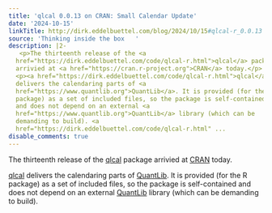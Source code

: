 ```yaml
---
title: 'qlcal 0.0.13 on CRAN: Small Calendar Update'
date: '2024-10-15'
linkTitle: http://dirk.eddelbuettel.com/blog/2024/10/15#qlcal-r_0.0.13
source: 'Thinking inside the box   '
description: |2-
   <p>The thirteenth release of the <a
  href="https://dirk.eddelbuettel.com/code/qlcal-r.html">qlcal</a> package
  arrivied at <a href="https://cran.r-project.org">CRAN</a> today.</p>
  <p><a href="https://dirk.eddelbuettel.com/code/qlcal-r.html">qlcal</a>
  delivers the calendaring parts of <a
  href="https://www.quantlib.org">QuantLib</a>. It is provided (for the R
  package) as a set of included files, so the package is self-contained
  and does not depend on an external <a
  href="https://www.quantlib.org">QuantLib</a> library (which can be
  demanding to build). <a
  href="https://dirk.eddelbuettel.com/code/qlcal-r.html" ...
disable_comments: true
---
```

 <p>The thirteenth release of the <a
href="https://dirk.eddelbuettel.com/code/qlcal-r.html">qlcal</a> package
arrivied at <a href="https://cran.r-project.org">CRAN</a> today.</p>
<p><a href="https://dirk.eddelbuettel.com/code/qlcal-r.html">qlcal</a>
delivers the calendaring parts of <a
href="https://www.quantlib.org">QuantLib</a>. It is provided (for the R
package) as a set of included files, so the package is self-contained
and does not depend on an external <a
href="https://www.quantlib.org">QuantLib</a> library (which can be
demanding to build). <a
href="https://dirk.eddelbuettel.com/code/qlcal-r.html" ...